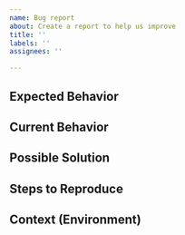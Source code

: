 ```yaml
---
name: Bug report
about: Create a report to help us improve
title: ''
labels: ''
assignees: ''

---
```


<!--- Thank you for taking the time to create a report to help us improve -->

<!--- Provide a general summary of the issue in the Title above -->

## Expected Behavior
<!--- Tell us what should happen -->

## Current Behavior
<!--- Tell us what happens instead of the expected behavior -->

## Possible Solution
<!--- Not obligatory, if possible suggest a fix/reason for the bug, -->

## Steps to Reproduce
<!--- Provide a link to a live example, or an unambiguous set of steps to -->
<!--- reproduce this bug. Include code to reproduce, if relevant -->

## Context (Environment)
<!--- How has this issue affected you? What are you trying to accomplish? -->
<!--- Providing context helps us come up with a solution that is most useful in the real world -->
